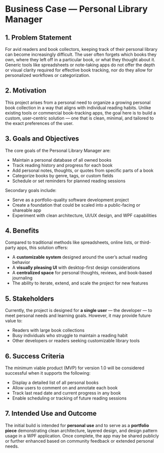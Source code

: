 # Business Case — Personal Library Manager

## 1. Problem Statement

For avid readers and book collectors, keeping track of their personal library can become increasingly difficult. The user often forgets which books they own, where they left off in a particular book, or what they thought about it. Generic tools like spreadsheets or note-taking apps do not offer the depth or visual clarity required for effective book tracking, nor do they allow for personalized workflows or categorization.

## 2. Motivation

This project arises from a personal need to organize a growing personal book collection in a way that aligns with individual reading habits. Unlike existing tools or commercial book-tracking apps, the goal here is to build a custom, user-centric solution — one that is clean, minimal, and tailored to the exact preferences of the user.

## 3. Goals and Objectives

The core goals of the Personal Library Manager are:

- Maintain a personal database of all owned books
- Track reading history and progress for each book
- Add personal notes, thoughts, or quotes from specific parts of a book
- Categorize books by genre, tags, or custom fields
- Schedule or set reminders for planned reading sessions

Secondary goals include:

- Serve as a portfolio-quality software development project
- Create a foundation that could be scaled into a public-facing or shareable app
- Experiment with clean architecture, UI/UX design, and WPF capabilities

## 4. Benefits

Compared to traditional methods like spreadsheets, online lists, or third-party apps, this solution offers:

- A **customizable system** designed around the user’s actual reading behavior
- A **visually pleasing UI** with desktop-first design considerations
- A **centralized space** for personal thoughts, reviews, and book-based journaling
- The ability to iterate, extend, and scale the project for new features

## 5. Stakeholders

Currently, the project is designed for **a single user** — the developer — to meet personal needs and learning goals. However, it may provide future value to:

- Readers with large book collections
- Busy individuals who struggle to maintain a reading habit
- Other developers or readers seeking customizable library tools

## 6. Success Criteria

The minimum viable product (MVP) for version 1.0 will be considered successful when it supports the following:

- Display a detailed list of all personal books
- Allow users to comment on and annotate each book
- Track last read date and current progress in any book
- Enable scheduling or tracking of future reading sessions

## 7. Intended Use and Outcome

The initial build is intended for **personal use** and to serve as a **portfolio piece** demonstrating clean architecture, layered design, and design pattern usage in a WPF application. Once complete, the app may be shared publicly or further enhanced based on community feedback or extended personal needs.

